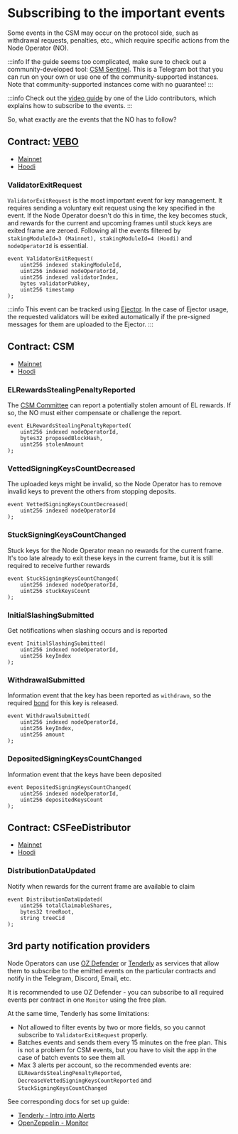 # Subscribing to the important events

Some events in the CSM may occur on the protocol side, such as withdrawal requests, penalties, etc., which require specific actions from the Node Operator (NO).

:::info
If the guide seems too complicated, make sure to check out a community-developed tool: [CSM Sentinel](https://github.com/skhomuti/csm-sentinel). This is a Telegram bot that you can run on your own or use one of the community-supported instances. Note that community-supported instances come with no guarantee!
:::

:::info
Check out the [video guide](https://youtu.be/ByRujrL501c) by one of the Lido contributors, which explains how to subscribe to the events.
:::

So, what exactly are the events that the NO has to follow?

## Contract: [VEBO](/contracts/validators-exit-bus-oracle)

- [Mainnet](https://etherscan.io/address/0x0De4Ea0184c2ad0BacA7183356Aea5B8d5Bf5c6e)
- [Hoodi](https://hoodi.cloud.blockscout.com/address/0x8664d394C2B3278F26A1B44B967aEf99707eeAB2)

### ValidatorExitRequest
`ValidatorExitRequest` is the most important event for key management. It requires sending a voluntary exit request using the key specified in the event.
If the Node Operator doesn't do this in time, the key becomes stuck, and rewards for the current and upcoming frames until stuck keys are exited frame are zeroed.
Following all the events filtered by `stakingModuleId=3 (Mainnet), stakingModuleId=4 (Hoodi)` and `nodeOperatorId` is essential.
```solidity
event ValidatorExitRequest(
    uint256 indexed stakingModuleId,
    uint256 indexed nodeOperatorId,
    uint256 indexed validatorIndex,
    bytes validatorPubkey,
    uint256 timestamp
);
```

:::info
This event can be tracked using [Ejector](https://github.com/lidofinance/validator-ejector). In the case of Ejector usage, the requested validators will be exited automatically if the pre-signed messages for them are uploaded to the Ejector.
:::


## Contract: CSM

- [Mainnet](https://etherscan.io/address/0xdA7dE2ECdDfccC6c3AF10108Db212ACBBf9EA83F)
- [Hoodi](https://hoodi.cloud.blockscout.com/address/0x79CEf36D84743222f37765204Bec41E92a93E59d)


### ELRewardsStealingPenaltyReported
The [CSM Committee](https://research.lido.fi/t/csm-committee-creation/8333) can report a potentially stolen amount of EL rewards. If so, the NO must either compensate or challenge the report.
```solidity
event ELRewardsStealingPenaltyReported(
    uint256 indexed nodeOperatorId,
    bytes32 proposedBlockHash,
    uint256 stolenAmount
);
```

### VettedSigningKeysCountDecreased
The uploaded keys might be invalid, so the Node Operator has to remove invalid keys to prevent the others from stopping deposits.
```solidity
event VettedSigningKeysCountDecreased(
    uint256 indexed nodeOperatorId
);
```

### StuckSigningKeysCountChanged
Stuck keys for the Node Operator mean no rewards for the current frame. It's too late already to exit these keys in the current frame, but it is still required to receive further rewards
```solidity
event StuckSigningKeysCountChanged(
    uint256 indexed nodeOperatorId,
    uint256 stuckKeysCount
);
```

### InitialSlashingSubmitted
Get notifications when slashing occurs and is reported
```solidity
event InitialSlashingSubmitted(
    uint256 indexed nodeOperatorId,
    uint256 keyIndex
);
```

### WithdrawalSubmitted
Information event that the key has been reported as `withdrawn`, so the required [bond](../join-csm#bond) for this key is released.
```solidity
event WithdrawalSubmitted(
    uint256 indexed nodeOperatorId,
    uint256 keyIndex,
    uint256 amount
);
```

### DepositedSigningKeysCountChanged
Information event that the keys have been deposited
```solidity
event DepositedSigningKeysCountChanged(
    uint256 indexed nodeOperatorId,
    uint256 depositedKeysCount
);
```

## Contract: CSFeeDistributor

- [Mainnet](https://etherscan.io/address/0xD99CC66fEC647E68294C6477B40fC7E0F6F618D0)
- [Hoodi](https://hoodi.cloud.blockscout.com/address/0xaCd9820b0A2229a82dc1A0770307ce5522FF3582)

### DistributionDataUpdated
Notify when rewards for the current frame are available to claim
```solidity
event DistributionDataUpdated(
    uint256 totalClaimableShares,
    bytes32 treeRoot,
    string treeCid
);
```

## 3rd party notification providers

Node Operators can use [OZ Defender](https://www.openzeppelin.com/) or [Tenderly](https://tenderly.co/) as services
that allow them to subscribe to the emitted events on the particular contracts
and notify in the Telegram, Discord, Email, etc.

It is recommended to use OZ Defender - you can subscribe to all required events per contract in one `Monitor` using the free plan.

At the same time, Tenderly has some limitations:
- Not allowed to filter events by two or more fields, so you cannot subscribe to `ValidatorExitRequest` properly.
- Batches events and sends them every 15 minutes on the free plan. This is not a problem for CSM events, but you have to visit the app in the case of batch events to see them all.
- Max 3 alerts per account, so the recommended events are: `ELRewardsStealingPenaltyReported`, `DecreaseVettedSigningKeysCountReported` and `StuckSigningKeysCountChanged`


See corresponding docs for set up guide:
- [Tenderly - Intro into Alerts](https://docs.tenderly.co/alerts/intro-to-alerts)
- [OpenZeppelin - Monitor](https://docs.openzeppelin.com/defender/v2/module/monitor)
